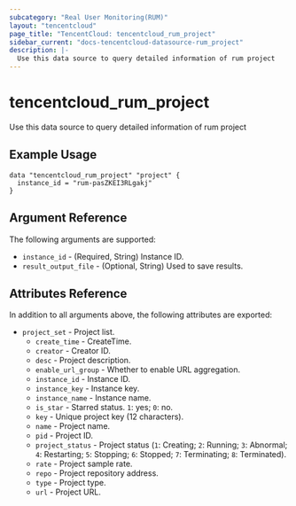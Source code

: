 ```yaml
---
subcategory: "Real User Monitoring(RUM)"
layout: "tencentcloud"
page_title: "TencentCloud: tencentcloud_rum_project"
sidebar_current: "docs-tencentcloud-datasource-rum_project"
description: |-
  Use this data source to query detailed information of rum project
---
```


# tencentcloud_rum_project

Use this data source to query detailed information of rum project

## Example Usage

```hcl
data "tencentcloud_rum_project" "project" {
  instance_id = "rum-pasZKEI3RLgakj"
}
```

## Argument Reference

The following arguments are supported:

* `instance_id` - (Required, String) Instance ID.
* `result_output_file` - (Optional, String) Used to save results.

## Attributes Reference

In addition to all arguments above, the following attributes are exported:

* `project_set` - Project list.
  * `create_time` - CreateTime.
  * `creator` - Creator ID.
  * `desc` - Project description.
  * `enable_url_group` - Whether to enable URL aggregation.
  * `instance_id` - Instance ID.
  * `instance_key` - Instance key.
  * `instance_name` - Instance name.
  * `is_star` - Starred status. `1`: yes; `0`: no.
  * `key` - Unique project key (12 characters).
  * `name` - Project name.
  * `pid` - Project ID.
  * `project_status` - Project status (`1`: Creating; `2`: Running; `3`: Abnormal; `4`: Restarting; `5`: Stopping; `6`: Stopped; `7`: Terminating; `8`: Terminated).
  * `rate` - Project sample rate.
  * `repo` - Project repository address.
  * `type` - Project type.
  * `url` - Project URL.


